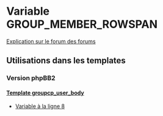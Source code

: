 # Variable GROUP_MEMBER_ROWSPAN
[Explication sur le forum des forums](http://forum.forumactif.com/t294113-listing-des-variables#GROUP_MEMBER_ROWSPAN)

## Utilisations dans les templates

### Version phpBB2

#### [Template groupcp_user_body](subsilver/groupcp_user_body.md)
* [Variable à la ligne 8](../subsilver/groupcp_user_body.tpl#L8)